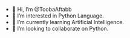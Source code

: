 - 👋 Hi, I’m @ToobaAftabb
- 👀 I’m interested in Python Language.
- 🌱 I’m currently learning Artificial Intelligence.
- 💞️ I’m looking to collaborate on Python.


<!---
ToobaAftabb/ToobaAftabb is a ✨ special ✨ repository because its `README.md` (this file) appears on your GitHub profile.
You can click the Preview link to take a look at your changes.
--->
